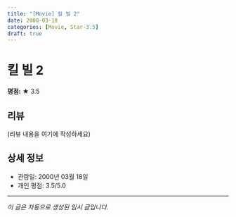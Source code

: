 ```yaml
---
title: "[Movie] 킬 빌 2"
date: 2000-03-18
categories: [Movie, Star-3.5]
draft: true
---
```


# 킬 빌 2

**평점:** ★ 3.5

## 리뷰

(리뷰 내용을 여기에 작성하세요)

## 상세 정보

- 관람일: 2000년 03월 18일
- 개인 평점: 3.5/5.0

---

*이 글은 자동으로 생성된 임시 글입니다.*

